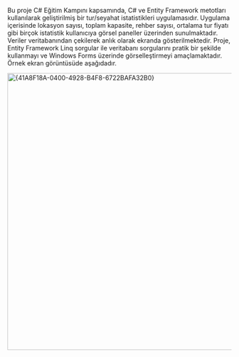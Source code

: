 Bu proje C# Eğitim Kampını kapsamında, C# ve Entity Framework metotları kullanılarak geliştirilmiş bir tur/seyahat istatistikleri uygulamasıdır. Uygulama içerisinde lokasyon sayısı, toplam kapasite, rehber sayısı, ortalama tur fiyatı gibi birçok istatistik kullanıcıya görsel paneller üzerinden sunulmaktadır. Veriler veritabanından çekilerek anlık olarak ekranda gösterilmektedir. Proje, Entity Framework Linq sorgular ile veritabanı sorgularını pratik bir şekilde kullanmayı ve Windows Forms üzerinde görselleştirmeyi amaçlamaktadır. Örnek ekran görüntüsüde aşağıdadır.
</b>

<img width="874" height="623" alt="{41A8F18A-0400-4928-B4F8-6722BAFA32B0}" src="https://github.com/user-attachments/assets/e636fd76-6428-49ad-8f78-e2ba6064090a" />
